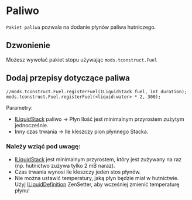 # Paliwo

`Pakiet paliwa` pozwala na dodanie płynów paliwa hutniczego.

## Dzwonienie

Możesz wywołać pakiet stopu używając `mods.tconstruct.Fuel`

## Dodaj przepisy dotyczące paliwa

```zenscript
//mods.tconstruct.Fuel.registerFuel(ILiquidStack fuel, int duration);
mods.tconstruct.Fuel.registerFuel(<liquid:water> * 2, 300);
```

Parametry:

- [ILiquidStack](/Vanilla/Liquids/ILiquidStack/) paliwo → Płyn Ilość jest minimalnym przyrostem zużytym jednocześnie.
- Inny czas trwania → Ile kleszczy pion płynnego Stacka.

### Należy wziąć pod uwagę:

- [ILiquidStack](/Vanilla/Liquids/ILiquidStack/) jest minimalnym przyrostem, który jest zużywany na raz (np. hutnictwo zużywa tylko 2 mB naraz).
- Czas trwania wynosi ile kleszczy jeden stos płynów.
- Nie można ustawić temperatury, jaką płyn będzie miał w hutnictwie. Użyj [ILiquidDefinition](/Vanilla/Liquids/ILiquidDefinition/) ZenSetter, aby wcześniej zmienić temperaturę płynu!